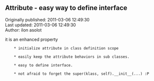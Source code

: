 ## Attribute - easy way to define interface  
Originally published: 2011-03-06 12:49:30  
Last updated: 2011-03-06 12:49:30  
Author: ilon asolot  
  
it is an enhanced property

        * initialize attribute in class definition scope

        * easily keep the attribute behaviors in sub classes.

        * easy to define interface.

        * not afraid to forget the super(klass, self).__init__(...) :P
